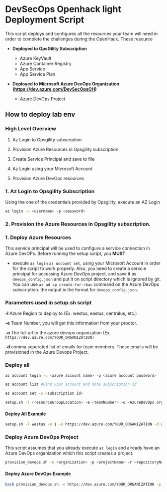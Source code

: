 # DevSecOps Openhack light Deployment Script

This script deploys and configures all the resources your team will need in order to complete the challenges during the OpenHack.  These resource

* **Deployed to OpsGility Subscription**
  * Azure KeyVault
  * Azure Container Registry
  * App Service
  * App Service Plan

* **Deployed to Microsoft Azure DevOps Organization (https://dev.azure.com/DevSecOpsOH)**
  * Azure DevOps Project

## How to deploy lab env

### High Level Overview

1. Az Login to Opsgility subscription

2. Provision Azure Resources in Opsgility subscription

3. Create Service Principal and save to file

4. Az Login using your Microsoft Account

5. Provision Azure DevOps resources

### 1. Az Login to Opsgility Subscription

Using the one of the credentials provided by Opsgility, execute an AZ Login

``` Bash
az login -u <username> -p <password>
```

### 2. Provision the Azure Resources in Opsgility subscription.

### 1. Deploy Azure Resources

This service principal will be used to configure a service connection in Azure DevOPs.  Before running the setup script, you **MUST**:

- execute ```az login```  ```az account set```, using your Microsoft Account in order for the script to work properly.
Also, you need to create a servcie principal for accessing Azure DevOps project, and save it as `devops_config.json` and put it on script directory which is ignored by git.
You can use `az ad sp create-for-rbac` command on the Azure DevOps subscription. the output is the format for `devops_config.json`.

### Parameters used in setup.sh script

**-l** Azure Region to deploy to (Ex. westus, eastus, centralus, etc.)

**-e** Team Number, you will get this information from your proctor.

**-o** The full url to the azure devops organization (Ex. `https://dev.azure.com/YOUR_ORGANIZATION)`

**-d** comma seperated list of emails for team members.  These emails will be provisioned in the Azure Devops Project.

### Deploy all



```bash
az account login -u <azure account name> -p <azure account password>

az account list #Find your account and note subscription id

az account set -s <subscription id>

setup.sh -l <resourceGroupLocation> -e <teamNumber> -o <AzureDevOps organization> -d <Azure DevOps UserEmails>
```

#### Deploy All Example

```bash
setup.sh -l westus -e 1 -o https://dev.azure.com/YOUR_ORGANIZATION -d abc@microsoft.com,def@microsoft.com
```

### Deploy Azure DevOps Project

This script assumes that you already execute `az login` and already have an Azure DevOps organization which this script creates a project.

```bash
provision_devops.sh -o <organization> -p <projectName> -r <repositoryName> -t <templateGitHubProject> -u <userEmails> -a <acrName>
```

#### Deploy Azure DevOps Example

```bash
bash provision_devops.sh -o https://dev.azure.com/YOUR_ORGANIZATION -p removethis -r eShopOnWeb -t https://github.com/rguthriemsft/eShopOnWeb -u abc@microsoft.com,def@microsoft.com -a tsushi05acr
```
